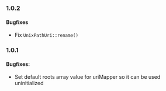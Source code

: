 ### 1.0.2

#### Bugfixes

* Fix `UnixPathUri::rename()`

### 1.0.1

#### Bugfixes:

* Set default roots array value for uriMapper so it can be used uninitialized